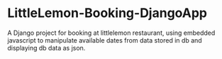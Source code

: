 # LittleLemon-Booking-DjangoApp
A Django project for booking at littlelemon restaurant,
using embedded javascript to manipulate available dates from data stored in db and displaying db data as json.
